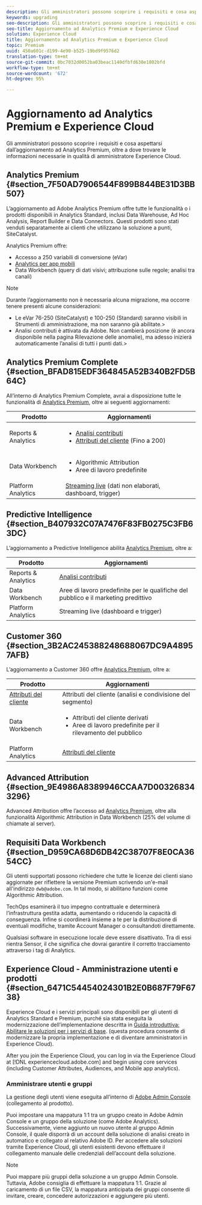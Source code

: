 ```yaml
---
description: Gli amministratori possono scoprire i requisiti e cosa aspettarsi dall’aggiornamento ad Analytics Premium, oltre a dove trovare le informazioni necessarie in qualità di amministratore Experience Cloud.
keywords: upgrading
seo-description: Gli amministratori possono scoprire i requisiti e cosa aspettarsi dall'aggiornamento ad Analytics Premium e dove trovare le informazioni necessarie in qualità di amministratore Experience Cloud.
seo-title: Aggiornamento ad Analytics Premium e Experience Cloud
solution: Experience Cloud
title: Aggiornamento ad Analytics Premium e Experience Cloud
topic: Premium
uuid: 450a601c-d199-4e90-b525-19bd9f9576d2
translation-type: tm+mt
source-git-commit: 0bc7032d0052ba03beac1140dfbfd630e1802bfd
workflow-type: tm+mt
source-wordcount: '672'
ht-degree: 95%

---
```



# Aggiornamento ad Analytics Premium e Experience Cloud

Gli amministratori possono scoprire i requisiti e cosa aspettarsi dall’aggiornamento ad Analytics Premium, oltre a dove trovare le informazioni necessarie in qualità di amministratore Experience Cloud.

## Analytics Premium {#section_7F50AD7906544F899B844BE31D3BB507}

L’aggiornamento ad Adobe Analytics Premium offre tutte le funzionalità o i prodotti disponibili in Analytics Standard, inclusi Data Warehouse, Ad Hoc Analysis, Report Builder e Data Connectors. Questi prodotti sono stati venduti separatamente ai clienti che utilizzano la soluzione a punti, SiteCatalyst.

Analytics Premium offre:

* Accesso a 250 variabili di conversione (eVar)
* [Analytics per app mobili](https://docs.adobe.com/content/help/it-IT/mobile-services/using/home.html)
* Data Workbench (query di dati visivi; attribuzione sulle regole; analisi tra canali)

>[!NOTE]
>
>Durante l’aggiornamento non è necessaria alcuna migrazione, ma occorre tenere presenti alcune considerazioni:
>
>* Le eVar 76-250 (SiteCatalyst) e 100-250 (Standard) saranno visibili in Strumenti di amministrazione, ma non saranno già abilitate.>
>* Analisi contributi è attivata da Adobe. Non cambierà posizione (è ancora disponibile nella pagina Rilevazione delle anomalie), ma adesso inizierà automaticamente l’analisi di tutti i punti dati.>


## Analytics Premium Complete {#section_BFAD815EDF364845A52B340B2FD5B64C}

All’interno di Analytics Premium Complete, avrai a disposizione tutte le funzionalità di [Analytics Premium](../admin-getting-started/upgrade-to-analytics-premium.md#section_7F50AD7906544F899B844BE31D3BB507), oltre ai seguenti aggiornamenti:

| Prodotto | Aggiornamenti |
|--- |--- |
| Reports &amp; Analytics | <ul><li>[Analisi contributi](https://docs.adobe.com/content/help/it-IT/analytics/analyze/analysis-workspace/virtual-analyst/contribution-analysis/ca-tokens.html)</li><li>[Attributi del cliente](../attributes/attributes.md#concept_ACFEE7C8B8E94875BA0825CDF4913AF1) (Fino a 200)</li></ul> |
| Data Workbench | <ul><li>Algorithmic Attribution</li><li>Aree di lavoro predefinite</li></ul> |
| Platform Analytics | [Streaming live](https://helpx.adobe.com/it/analytics/kb/getting-started-with-livestream-api.html) (dati non elaborati, dashboard, trigger) |

## Predictive Intelligence {#section_B407932C07A7476F83FB0275C3FB63DC}

L’aggiornamento a Predictive Intelligence abilita [Analytics Premium](../admin-getting-started/upgrade-to-analytics-premium.md#section_7F50AD7906544F899B844BE31D3BB507), oltre a:

| Prodotto | Aggiornamenti |
|---|---|
| Reports &amp; Analytics | [Analisi contributi](https://docs.adobe.com/content/help/it-IT/analytics/analyze/analysis-workspace/virtual-analyst/contribution-analysis/ca-tokens.html) |
| Data Workbench | Aree di lavoro predefinite per le qualifiche del pubblico e il marketing predittivo |
| Platform Analytics | Streaming live (dashboard e trigger) |

## Customer 360  {#section_3B2AC245388248688067DC9A48957AFB}

L’aggiornamento a Customer 360 offre [Analytics Premium](../admin-getting-started/upgrade-to-analytics-premium.md#section_7F50AD7906544F899B844BE31D3BB507), oltre a:

| Prodotto | Aggiornamenti |
|--- |--- |
| [Attributi del cliente](../attributes/attributes.md) | Attributi del cliente (analisi e condivisione del segmento) |
| Data Workbench | <ul><li>Attributi del cliente derivati</li><li>Aree di lavoro predefinite per il rilevamento del pubblico</li></ul> |
| Platform Analytics | [Attributi del cliente](../attributes/attributes.md) |

## Advanced Attribution {#section_9E4986A8389946CCAA7D003268343296}

Advanced Attribution offre l’accesso ad [Analytics Premium](../admin-getting-started/upgrade-to-analytics-premium.md#section_7F50AD7906544F899B844BE31D3BB507), oltre alla funzionalità Algorithmic Attribution in Data Workbench (25% del volume di chiamate al server).

## Requisiti Data Workbench  {#section_D959CA68D6DB42C38707F8E0CA3654CC}

Gli utenti supportati possono richiedere che tutte le licenze dei clienti siano aggiornate per riflettere la versione Premium scrivendo un&#39;e-mail all&#39;indirizzo `dwb@adobe.com`. In tal modo, si abilitano funzioni come Algorithmic Attribution.

TechOps esaminerà il tuo impegno contrattuale e determinerà l’infrastruttura gestita adatta, aumentando o riducendo la capacità di conseguenza. Infine si coordinerà insieme a te per la distribuzione di eventuali modifiche, tramite Account Manager o consultandoti direttamente.

Qualsiasi software in esecuzione locale deve essere disattivato. Tra di essi rientra Sensor, il che significa che dovrai garantire il corretto tracciamento attraverso i tag di Analytics.

## Experience Cloud - Amministrazione utenti e prodotti {#section_6471C54454024301B2E0B687F79F6738}

Experience Cloud e i servizi principali sono disponibili per gli utenti di Analytics Standard e Premium, purché sia stata eseguita la modernizzazione dell’implementazione descritta in [Guida introduttiva: Abilitare le soluzioni per i servizi di base](../core-services/core-services.md#concept_07ED1D5C64234E77976E6D572E78FB9C). (questa procedura consente di modernizzare la propria implementazione e di diventare amministratori in Experience Cloud).

After you join the Experience Cloud, you can log in via the Experience Cloud at [!DNL experiencecloud.adobe.com] and begin using core services (including Customer Attributes, Audiences, and Mobile app analytics).

### Amministrare utenti e gruppi

La gestione degli utenti viene eseguita all’interno di [Adobe Admin Console](https://helpx.adobe.com/it/enterprise/help/aedash.html) (collegamento al prodotto).

Puoi impostare una mappatura 1:1 tra un gruppo creato in Adobe Admin Console e un gruppo della soluzione (come Adobe Analytics). Successivamente, viene aggiunto un nuovo utente al gruppo Admin Console, il quale disporrà di un account della soluzione di analisi creato in automatico e collegato al relativo Adobe ID. Per accedere alle soluzioni tramite Experience Cloud, gli utenti esistenti devono effettuare il collegamento manuale delle credenziali dell’account della soluzione.

>[!NOTE]
>
>Puoi mappare più gruppi della soluzione a un gruppo Admin Console. Tuttavia, Adobe consiglia di effettuare la mappatura 1:1. Grazie al caricamento di un file CSV, la mappatura anticipata dei gruppi consente di invitare, creare, concedere autorizzazioni e aggiungere più utenti.
